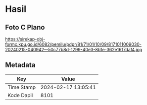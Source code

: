 # Hasil

## Foto C Plano

https://sirekap-obj-formc.kpu.go.id/6082/pemilu/pdpr/81/71/01/10/09/8171011009030-20240215-040942--50c77b8d-1299-40e3-8b1e-362e1617daf4.jpg


## Metadata

| Key        | Value               |
| ---------- | ------------------- |
| Time Stamp | 2024-02-17 13:05:41 |
| Kode Dapil | 8101                |



